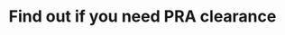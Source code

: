 ---
title: Find out if you need PRA clearance
permalink: /find-out-if-you-need-pra/
layout: layouts/find-out-if-you-need-pra
sidenav: true
---